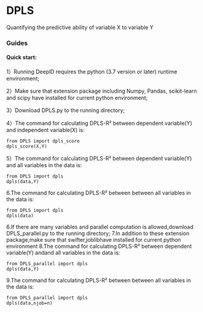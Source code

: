 # DPLS
Quantifying the predictive ability of variable X  to variable Y

### Guides
#### Quick start:
1）Running DeepID requires the python (3.7 version or later) runtime environment; 

2）Make sure that extension package including Numpy, Pandas, scikit-learn and scipy have installed for current python environment;

3）Download DPLS.py to the running directory;

4）The command for  calculating DPLS-R² between dependent variable(Y) and independent variable(X) is:
 ``` 
from DPLS import dpls_score
dpls_score(X,Y)
 ```
5）The command for  calculating DPLS-R² between dependent variable(Y) and  all variables in the data is:
  ``` 
from DPLS import dpls
dpls(data,Y)
   ``` 
6.The command for  calculating DPLS-R² between between all variables in the data is:
 ``` 
from DPLS import dpls
dpls(data)
 ``` 
6.If there are many variables and parallel computation is allowed,download DPLS_parallel.py to the running directory;
7.In addition to these extension package,make sure that swifter,joblibhave installed for current python environment
8.The command for  calculating DPLS-R² between dependent variable(Y) andand  all variables in the data is:
 ``` 
from DPLS_parallel import dpls
dpls(data,Y)
 ``` 
9.The command for  calculating DPLS-R² between between all variables in the data is:
 ``` 
from DPLS_parallel import dpls
dpls(data,njob=n)
 ``` 
